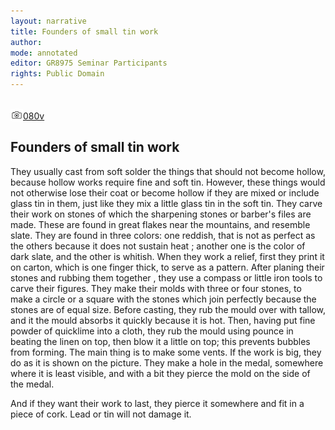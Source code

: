 ```yaml
---
layout: narrative
title: Founders of small tin work
author:
mode: annotated
editor: GR8975 Seminar Participants
rights: Public Domain
---
```


 <br/><a href="http://gallica.bnf.fr/ark:/12148/btv1b10500001g/f166.image"><img src="../assets/photo-icon.png" alt="folio images" style="display:inline-block; margin-bottom:-3px;">080v</a><br/> 
## Founders of small tin work

 
 They usually cast from soft solder the things that should not become hollow, because hollow works require fine and soft tin. However, these things would not otherwise lose their coat or become hollow if they are mixed or include glass tin in them, just like they mix a little glass tin in the soft tin. They carve their work on stones of which the sharpening stones or barber's files are made. These are found in great flakes near the mountains, and resemble slate. They are found in three colors: one reddish, that is not as perfect as the others because it does not sustain heat ; another one is the color of dark slate, and the other is whitish. When they work a relief, first they print it on carton, which is one finger thick, to serve as a pattern. After planing their stones and rubbing them together , they use a compass or little iron tools to carve their figures. They make their molds with three or four stones, to make a circle or a square with the stones which join perfectly because the stones are of equal size. Before casting, they rub the mould over with tallow, and it the mould absorbs it quickly because it is hot. Then, having put fine powder of quicklime into a cloth, they rub the mould using pounce in beating the linen on top, then blow it a little on top; this prevents bubbles from forming. The main thing is to make some vents. If the work is big, they do as it is shown on the picture. They make a hole in the medal, somewhere where it is least visible, and with a bit they pierce the mold on the side of the medal. 
  
And if they want their work to last, they pierce it somewhere and fit in a piece of cork. Lead or tin will not damage it. 
 